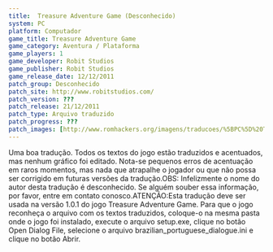 ```yaml
---
title:  Treasure Adventure Game (Desconhecido)
system: PC
platform: Computador
game_title: Treasure Adventure Game
game_category: Aventura / Plataforma
game_players: 1
game_developer: Robit Studios
game_publisher: Robit Studios
game_release_date: 12/12/2011
patch_group: Desconhecido
patch_site: http://www.robitstudios.com/
patch_version: ???
patch_release: 21/12/2011
patch_type: Arquivo traduzido
patch_progress: ???
patch_images: [http://www.romhackers.org/imagens/traducoes/%5BPC%5D%20Treasure%20Adventure%20Game%20-%20Desconhecido%20-%201.png,http://www.romhackers.org/imagens/traducoes/%5BPC%5D%20Treasure%20Adventure%20Game%20-%20Desconhecido%20-%202.png,http://www.romhackers.org/imagens/traducoes/%5BPC%5D%20Treasure%20Adventure%20Game%20-%20Desconhecido%20-%203.png]
---
```

Uma boa tradução. Todos os textos do jogo estão traduzidos e acentuados, mas nenhum gráfico foi editado. Nota-se pequenos erros de acentuação em raros momentos, mas nada que atrapalhe o jogador ou que não possa ser corrigido em futuras versões da tradução.OBS: Infelizmente o nome do autor desta tradução é desconhecido. Se alguém souber essa informação, por favor, entre em contato conosco.ATENÇÃO:Esta tradução deve ser usada na versão 1.0.1 do jogo Treasure Adventure Game. Para que o jogo reconheça o arquivo com os textos traduzidos, coloque-o na mesma pasta onde o jogo foi instalado, execute o arquivo setup.exe, clique no botão Open Dialog File, selecione o arquivo brazilian_portuguese_dialogue.ini e clique no botão Abrir.